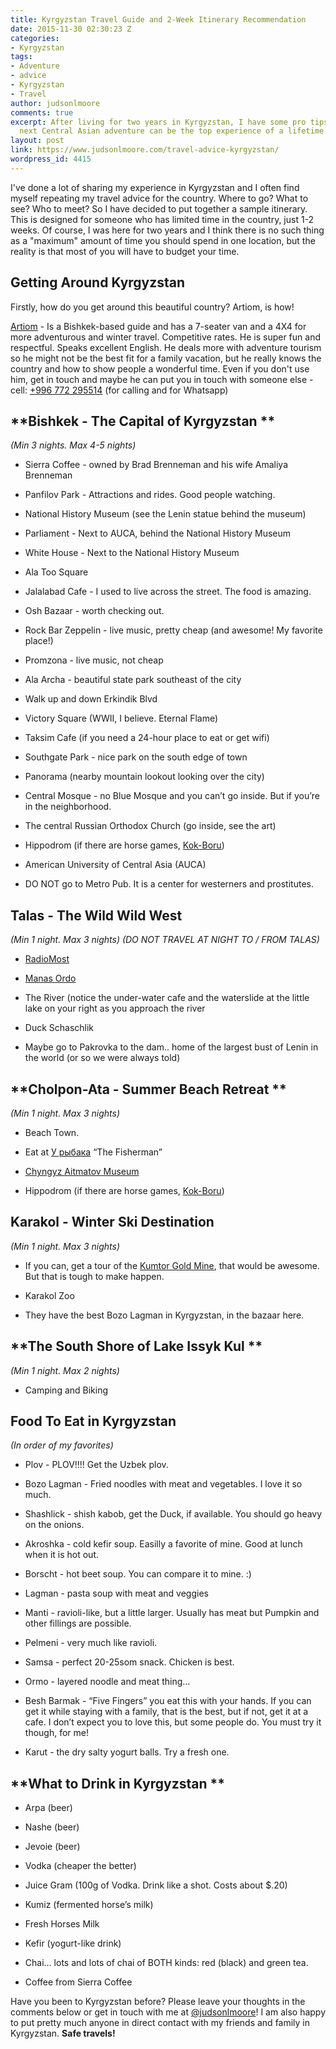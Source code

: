 ```yaml
---
title: Kyrgyzstan Travel Guide and 2-Week Itinerary Recommendation
date: 2015-11-30 02:30:23 Z
categories:
- Kyrgyzstan
tags:
- Adventure
- advice
- Kyrgyzstan
- Travel
author: judsonlmoore
comments: true
excerpt: After living for two years in Kyrgyzstan, I have some pro tips for how your
  next Central Asian adventure can be the top experience of a lifetime.
layout: post
link: https://www.judsonlmoore.com/travel-advice-kyrgyzstan/
wordpress_id: 4415
---
```


I've done a lot of sharing my experience in Kyrgyzstan and I often find myself repeating my travel advice for the country. Where to go? What to see? Who to meet? So I have decided to put together a sample itinerary. This is designed for someone who has limited time in the country, just 1-2 weeks. Of course, I was here for two years and I think there is no such thing as a "maximum" amount of time you should spend in one location, but the reality is that most of you will have to budget your time.


## Getting Around Kyrgyzstan


Firstly, how do you get around this beautiful country? Artiom, is how!

[Artiom](https://www.facebook.com/artiom.ulianchenko) - Is a Bishkek-based guide and has a 7-seater van and a 4X4 for more adventurous and winter travel. Competitive rates. He is super fun and respectful. Speaks excellent English. He deals more with adventure tourism so he might not be the best fit for a family vacation, but he really knows the country and how to show people a wonderful time. Even if you don't use him, get in touch and maybe he can put you in touch with someone else - cell: [+996 772 295514](tel:%2B996%20772%20295514) (for calling and for Whatsapp)





## **Bishkek - The Capital of Kyrgyzstan **


_(Min 3 nights. Max 4-5 nights)_



 	
  * Sierra Coffee - owned by Brad Brenneman and his wife Amaliya Brenneman

 	
  * Panfilov Park - Attractions and rides. Good people watching.

 	
  * National History Museum (see the Lenin statue behind the museum)

 	
  * Parliament - Next to AUCA, behind the National History Museum

 	
  * White House - Next to the National History Museum

 	
  * Ala Too Square

 	
  * Jalalabad Cafe - I used to live across the street. The food is amazing.

 	
  * Osh Bazaar - worth checking out.

 	
  * Rock Bar Zeppelin - live music, pretty cheap (and awesome! My favorite place!)

 	
  * Promzona - live music, not cheap

 	
  * Ala Archa - beautiful state park southeast of the city

 	
  * Walk up and down Erkindik Blvd

 	
  * Victory Square (WWII, I believe. Eternal Flame)

 	
  * Taksim Cafe (if you need a 24-hour place to eat or get wifi)

 	
  * Southgate Park - nice park on the south edge of town

 	
  * Panorama (nearby mountain lookout looking over the city)

 	
  * Central Mosque - no Blue Mosque and you can’t go inside. But if you’re in the neighborhood.

 	
  * The central Russian Orthodox Church (go inside, see the art)

 	
  * Hippodrom (if there are horse games, [Kok-Boru](http://www.smithsonianmag.com/people-places/kok-boru-the-horse-game-you-wont-see-at-the-olympics-18386029/?no-ist))

 	
  * American University of Central Asia (AUCA)

 	
  * DO NOT go to Metro Pub. It is a center for westerners and prostitutes.




## **Talas - The Wild Wild West**


_(Min 1 night. Max 3 nights) (DO NOT TRAVEL AT NIGHT TO / FROM TALAS)_



 	
  * [RadioMost](http://radiomost.org/)

 	
  * [Manas Ordo](http://en.wikipedia.org/wiki/Manas_Ordo)

 	
  * The River (notice the under-water cafe and the waterslide at the little lake on your right as you approach the river

 	
  * Duck Schaschlik

 	
  * Maybe go to Pakrovka to the dam.. home of the largest bust of Lenin in the world (or so we were always told)




## **Cholpon-Ata - Summer Beach Retreat **


_(Min 1 night. Max 3 nights)_



 	
  * Beach Town.

 	
  * Eat at [У рыбака](https://foursquare.com/v/%D1%83-%D1%80%D1%8B%D0%B1%D0%B0%D0%BA%D0%B0/4e219196628469a57416a165) “The Fisherman”

 	
  * [Chyngyz Aitmatov Museum ](http://en.wikipedia.org/wiki/Chinghiz_Aitmatov)

 	
  * Hippodrom (if there are horse games, [Kok-Boru](http://www.smithsonianmag.com/people-places/kok-boru-the-horse-game-you-wont-see-at-the-olympics-18386029/?no-ist))




## **Karakol - Winter Ski Destination**


_(Min 1 night. Max 3 nights)_



 	
  * If you can, get a tour of the [Kumtor Gold Mine](http://www.kumtor.kg/en/), that would be awesome. But that is tough to make happen.

 	
  * Karakol Zoo

 	
  * They have the best Bozo Lagman in Kyrgyzstan, in the bazaar here.




## **The South Shore of Lake Issyk Kul **


_(Min 1 night. Max 2 nights)_



 	
  * Camping and Biking




## **Food To Eat in Kyrgyzstan**


_(In order of my favorites)_



 	
  * Plov - PLOV!!!! Get the Uzbek plov.

 	
  * Bozo Lagman - Fried noodles with meat and vegetables. I love it so much.

 	
  * Shashlick - shish kabob, get the Duck, if available. You should go heavy on the onions.

 	
  * Akroshka - cold kefir soup. Easilly a favorite of mine. Good at lunch when it is hot out.

 	
  * Borscht - hot beet soup. You can compare it to mine. :)

 	
  * Lagman - pasta soup with meat and veggies

 	
  * Manti - ravioli-like, but a little larger. Usually has meat but Pumpkin and other fillings are possible.

 	
  * Pelmeni - very much like ravioli.

 	
  * Samsa - perfect 20-25som snack. Chicken is best.

 	
  * Ormo - layered noodle and meat thing…

 	
  * Besh Barmak - “Five Fingers” you eat this with your hands. If you can get it while staying with a family, that is the best, but if not, get it at a cafe. I don’t expect you to love this, but some people do. You must try it though, for me!

 	
  * Karut - the dry salty yogurt balls. Try a fresh one.




## **What to Drink in Kyrgyzstan **





 	
  * Arpa (beer)

 	
  * Nashe (beer)

 	
  * Jevoie (beer)

 	
  * Vodka (cheaper the better)

 	
  * Juice Gram (100g of Vodka. Drink like a shot. Costs about $.20)

 	
  * Kumiz (fermented horse’s milk)

 	
  * Fresh Horses Milk

 	
  * Kefir (yogurt-like drink)

 	
  * Chai… lots and lots of chai of BOTH kinds: red (black) and green tea.

 	
  * Coffee from Sierra Coffee


Have you been to Kyrgyzstan before? Please leave your thoughts in the comments below or get in touch with me at [@judsonlmoore](http://twitter.com/judsonlmoore)! I am also happy to put pretty much anyone in direct contact with my friends and family in Kyrgyzstan. **Safe travels!**


